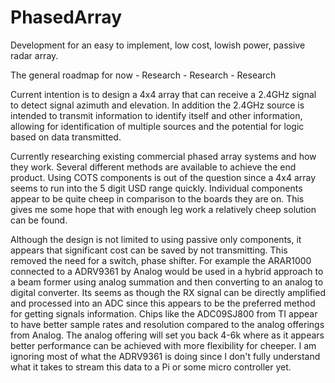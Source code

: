 # PhasedArray
 Development for an easy to implement, low cost, lowish power, passive radar array.

 The general roadmap for now
    - Research
    - Research
    - Research

Current intention is to design a 4x4 array that can receive a 2.4GHz signal to detect signal azimuth and elevation. In addition the 2.4GHz source is intended to transmit information to identify itself and other information, allowing for identification of multiple sources and the potential for logic based on data transmitted. 

Currently researching existing commercial phased array systems and how they work. Several different methods are available to achieve the end product. Using COTS components is out of the question since a 4x4 array seems to run into the 5 digit USD range quickly. Individual components appear to be quite cheep in comparison to the boards they are on. This gives me some hope that with enough leg work a relatively cheep solution can be found.

Although the design is not limited to using passive only components, it appears that significant cost can be saved by not transmitting. This removed the need for a switch, phase shifter. For example the ARAR1000 connected to a ADRV9361 by Analog would be used in a hybrid approach to a beam former using analog summation and then converting to an analog to digital converter. Its seems as though the RX signal can be directly amplified and processed into an ADC since this appears to be the preferred method for getting signals information. Chips like the ADC09SJ800 from TI appear to have better sample rates and resolution compared to the analog offerings from Analog. The analog offering will set you back 4-6k where as it appears better performance can be achieved with more flexibility for cheeper. I am ignoring most of what the ADRV9361 is doing since I don't fully understand what it takes to stream this data to a Pi or some micro controller yet.
